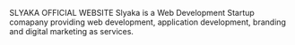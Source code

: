 SLYAKA OFFICIAL WEBSITE
Slyaka is a Web Development Startup comapany providing web development, application development, branding and digital marketing as services.
